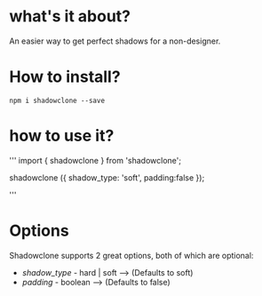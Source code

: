 # what's it about?

An easier way to get perfect shadows for a non-designer.

# How to install?

`npm i shadowclone --save`

# how to use it?

'''
import { shadowclone } from 'shadowclone';

shadowclone ({
    shadow_type: 'soft',
    padding:false
});

'''

# Options

Shadowclone supports 2 great options, both of which are optional:
 
 * *shadow_type* - hard | soft --> (Defaults to soft)
 * *padding* - boolean --> (Defaults to false)